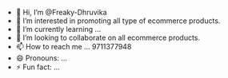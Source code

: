 - 👋 Hi, I’m @Freaky-Dhruvika
- 👀 I’m interested in promoting all type of ecommerce products.
- 🌱 I’m currently learning ...
- 💞️ I’m looking to collaborate on all ecommerce products.
- 📫 How to reach me ... 9711377948
- 😄 Pronouns: ...
- ⚡ Fun fact: ...

<!---
Freaky-Dhruvika/Freaky-Dhruvika is a ✨ special ✨ repository because its `README.md` (this file) appears on your GitHub profile.
You can click the Preview link to take a look at your changes.
--->
